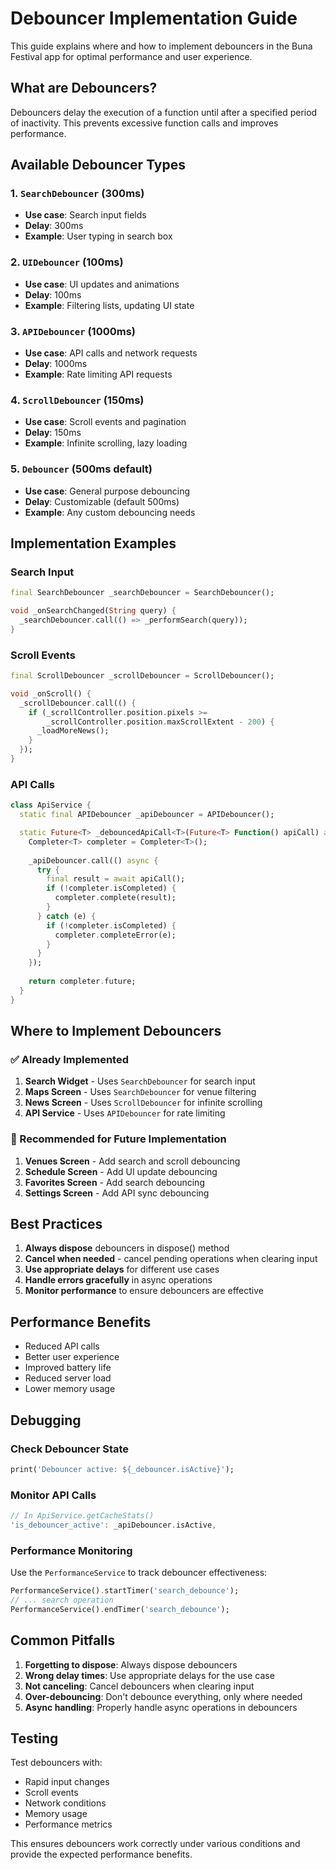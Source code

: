 # Debouncer Implementation Guide

This guide explains where and how to implement debouncers in the Buna Festival app for optimal performance and user experience.

## What are Debouncers?

Debouncers delay the execution of a function until after a specified period of inactivity. This prevents excessive function calls and improves performance.

## Available Debouncer Types

### 1. `SearchDebouncer` (300ms)
- **Use case**: Search input fields
- **Delay**: 300ms
- **Example**: User typing in search box

### 2. `UIDebouncer` (100ms)
- **Use case**: UI updates and animations
- **Delay**: 100ms
- **Example**: Filtering lists, updating UI state

### 3. `APIDebouncer` (1000ms)
- **Use case**: API calls and network requests
- **Delay**: 1000ms
- **Example**: Rate limiting API requests

### 4. `ScrollDebouncer` (150ms)
- **Use case**: Scroll events and pagination
- **Delay**: 150ms
- **Example**: Infinite scrolling, lazy loading

### 5. `Debouncer` (500ms default)
- **Use case**: General purpose debouncing
- **Delay**: Customizable (default 500ms)
- **Example**: Any custom debouncing needs

## Implementation Examples

### Search Input
```dart
final SearchDebouncer _searchDebouncer = SearchDebouncer();

void _onSearchChanged(String query) {
  _searchDebouncer.call(() => _performSearch(query));
}
```

### Scroll Events
```dart
final ScrollDebouncer _scrollDebouncer = ScrollDebouncer();

void _onScroll() {
  _scrollDebouncer.call(() {
    if (_scrollController.position.pixels >=
        _scrollController.position.maxScrollExtent - 200) {
      _loadMoreNews();
    }
  });
}
```

### API Calls
```dart
class ApiService {
  static final APIDebouncer _apiDebouncer = APIDebouncer();

  static Future<T> _debouncedApiCall<T>(Future<T> Function() apiCall) async {
    Completer<T> completer = Completer<T>();
    
    _apiDebouncer.call(() async {
      try {
        final result = await apiCall();
        if (!completer.isCompleted) {
          completer.complete(result);
        }
      } catch (e) {
        if (!completer.isCompleted) {
          completer.completeError(e);
        }
      }
    });
    
    return completer.future;
  }
}
```

## Where to Implement Debouncers

### ✅ Already Implemented
1. **Search Widget** - Uses `SearchDebouncer` for search input
2. **Maps Screen** - Uses `SearchDebouncer` for venue filtering
3. **News Screen** - Uses `ScrollDebouncer` for infinite scrolling
4. **API Service** - Uses `APIDebouncer` for rate limiting

### 🔄 Recommended for Future Implementation
1. **Venues Screen** - Add search and scroll debouncing
2. **Schedule Screen** - Add UI update debouncing
3. **Favorites Screen** - Add search debouncing
4. **Settings Screen** - Add API sync debouncing

## Best Practices

1. **Always dispose** debouncers in dispose() method
2. **Cancel when needed** - cancel pending operations when clearing input
3. **Use appropriate delays** for different use cases
4. **Handle errors gracefully** in async operations
5. **Monitor performance** to ensure debouncers are effective

## Performance Benefits

- Reduced API calls
- Better user experience
- Improved battery life
- Reduced server load
- Lower memory usage

## Debugging

### Check Debouncer State
```dart
print('Debouncer active: ${_debouncer.isActive}');
```

### Monitor API Calls
```dart
// In ApiService.getCacheStats()
'is_debouncer_active': _apiDebouncer.isActive,
```

### Performance Monitoring
Use the `PerformanceService` to track debouncer effectiveness:
```dart
PerformanceService().startTimer('search_debounce');
// ... search operation
PerformanceService().endTimer('search_debounce');
```

## Common Pitfalls

1. **Forgetting to dispose**: Always dispose debouncers
2. **Wrong delay times**: Use appropriate delays for the use case
3. **Not canceling**: Cancel debouncers when clearing input
4. **Over-debouncing**: Don't debounce everything, only where needed
5. **Async handling**: Properly handle async operations in debouncers

## Testing

Test debouncers with:
- Rapid input changes
- Scroll events
- Network conditions
- Memory usage
- Performance metrics

This ensures debouncers work correctly under various conditions and provide the expected performance benefits. 